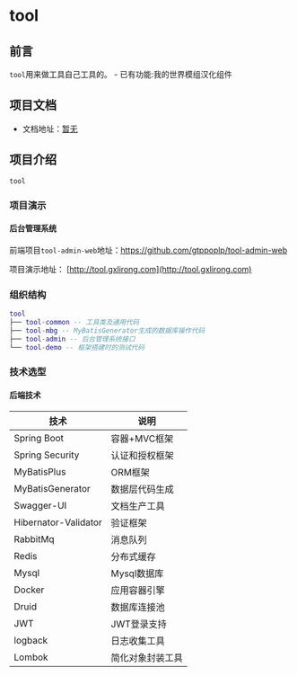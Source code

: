 # tool


## 前言

`tool`用来做工具自己工具的。
    - 已有功能:我的世界模组汉化组件

## 项目文档

- 文档地址：[暂无](暂无)

## 项目介绍

`tool`

### 项目演示

#### 后台管理系统

前端项目`tool-admin-web`地址：https://github.com/gtppoplp/tool-admin-web

项目演示地址： [http://tool.gxlirong.com](http://tool.gxlirong.com)  

### 组织结构

``` lua
tool
├── tool-common -- 工具类及通用代码
├── tool-mbg -- MyBatisGenerator生成的数据库操作代码
├── tool-admin -- 后台管理系统接口
└── tool-demo -- 框架搭建时的测试代码
```

### 技术选型

#### 后端技术

| 技术                 | 说明             
| -------------------- | -------------
| Spring Boot          | 容器+MVC框架     
| Spring Security      | 认证和授权框架      
| MyBatisPlus          | ORM框架        
| MyBatisGenerator     | 数据层代码生成      
| Swagger-UI           | 文档生产工具       
| Hibernator-Validator | 验证框架         
| RabbitMq             | 消息队列         
| Redis                | 分布式缓存        
| Mysql                | Mysql数据库     
| Docker               | 应用容器引擎       
| Druid                | 数据库连接池       
| JWT                  | JWT登录支持      
| logback              | 日志收集工具       
| Lombok               | 简化对象封装工具   

